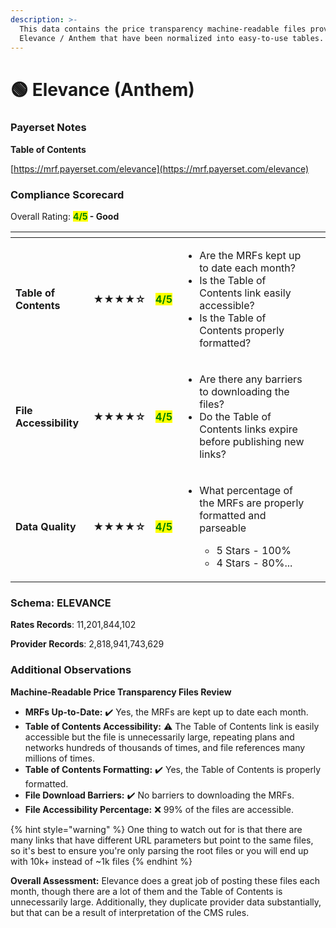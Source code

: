 ```yaml
---
description: >-
  This data contains the price transparency machine-readable files provided by
  Elevance / Anthem that have been normalized into easy-to-use tables.
---
```


# 🟢 Elevance (Anthem)

### Payerset Notes

**Table of Contents**

[https://mrf.payerset.com/elevance](https://mrf.payerset.com/elevance)

### Compliance Scorecard

Overall Rating: <mark style="color:green;">**4/5**</mark>**&#x20;- Good**

<table data-view="cards"><thead><tr><th></th><th></th><th></th><th></th><th data-hidden data-card-cover data-type="files"></th></tr></thead><tbody><tr><td><strong>Table of Contents</strong></td><td><strong>★★★★☆</strong></td><td><mark style="color:green;"><strong>4/5</strong></mark></td><td><ul><li>Are the MRFs kept up to date each month? </li><li>Is the Table of Contents link easily accessible?</li><li>Is the Table of Contents properly formatted?</li></ul></td><td></td></tr><tr><td><strong>File Accessibility</strong></td><td><strong>★★★★☆</strong></td><td><mark style="color:green;"><strong>4/5</strong></mark></td><td><ul><li>Are there any barriers to downloading the files?</li><li>Do the Table of Contents links expire before publishing new links?</li></ul></td><td></td></tr><tr><td><strong>Data Quality</strong></td><td><strong>★★★★☆</strong></td><td><mark style="color:green;"><strong>4/5</strong></mark></td><td><ul><li><p>What percentage of the MRFs are properly formatted and parseable</p><ul><li>5 Stars - 100%</li><li>4 Stars - 80%...</li></ul></li></ul></td><td></td></tr></tbody></table>

### Schema: ELEVANCE

**Rates Records**: 11,201,844,102

**Provider Records**: 2,818,941,743,629

### Additional Observations

**Machine-Readable Price Transparency Files Review**

* **MRFs Up-to-Date:** ✔️ Yes, the MRFs are kept up to date each month.
* **Table of Contents Accessibility:** ⚠️ The Table of Contents link is easily accessible but the file is unnecessarily large, repeating plans and networks hundreds of thousands of times, and file references many millions of times.
* **Table of Contents Formatting:** ✔️ Yes, the Table of Contents is properly formatted.
* **File Download Barriers:** ✔️ No barriers to downloading the MRFs.
* **File Accessibility Percentage:** ❌ 99% of the files are accessible.

{% hint style="warning" %}
One thing to watch out for is that there are many links that have different URL parameters but point to the same files, so it's best to ensure you're only parsing the root files or you will end up with 10k+ instead of \~1k files
{% endhint %}

**Overall Assessment:** Elevance does a great job of posting these files each month, though there are a lot of them and the Table of Contents is unnecessarily large. Additionally, they duplicate provider data substantially, but that can be a result of interpretation of the CMS rules.
